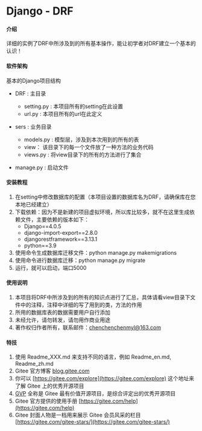 # Django - DRF

#### 介绍
详细的实例了DRF中所涉及到的所有基本操作，能让初学者对DRF建立一个基本的认识！

#### 软件架构
基本的Django项目结构
* DRF : 主目录
    * setting.py : 本项目所有的setting在此设置
    * url.py : 本项目所有的url在此定义
* sers : 业务目录
    * models.py : 模型层，涉及到本次用到的所有的表
    * view： 该目录下的每一个文件放了一种方法的业务代码
    * views.py : 将view目录下的所有的方法进行了集合

* manage.py : 启动文件
#### 安装教程

1. 在setting中修改数据库的配置（本项目设置的数据库名为DRF，请确保库在您本地已经建立）
2. 下载依赖：因为不是新建的项目虚拟环境，所以库比较多，就不在这里生成依赖文件，主要依赖的版本如下：
   * Django==4.0.5
   * django-import-export==2.8.0
   * djangorestframework==3.13.1
   * python==3.9
3. 使用命令生成数据库迁移文件：python manage.py makemigrations
4. 使用命令进行数据库迁移：python manage.py migrate
5. 运行，就可以启动，端口5000

#### 使用说明

1. 本项目将DRF中所涉及到的所有的知识点进行了汇总，具体请看view目录下文件中的注释，注释中详细的写了用到的类，方法的作用
2. 所用的数据库表的数据需要用户自行添加
3. 未经允许，请勿转发，请勿用作商业用途
4. 著作权归作者所有，联系邮件：chenchenchenmyl@163.com


#### 特技

1.  使用 Readme\_XXX.md 来支持不同的语言，例如 Readme\_en.md, Readme\_zh.md
2.  Gitee 官方博客 [blog.gitee.com](https://blog.gitee.com)
3.  你可以 [https://gitee.com/explore](https://gitee.com/explore) 这个地址来了解 Gitee 上的优秀开源项目
4.  [GVP](https://gitee.com/gvp) 全称是 Gitee 最有价值开源项目，是综合评定出的优秀开源项目
5.  Gitee 官方提供的使用手册 [https://gitee.com/help](https://gitee.com/help)
6.  Gitee 封面人物是一档用来展示 Gitee 会员风采的栏目 [https://gitee.com/gitee-stars/](https://gitee.com/gitee-stars/)